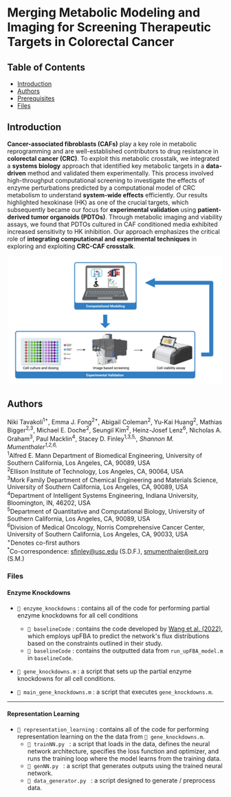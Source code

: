 # Merging Metabolic Modeling and Imaging for Screening Therapeutic Targets in Colorectal Cancer

## Table of Contents
- [Introduction](#introduction)
- [Authors](#authors)
- [Prerequisites](#prerequisites)
- [Files](#files)

## Introduction
**Cancer-associated fibroblasts (CAFs)** play a key role in metabolic reprogramming and are well-established contributors to drug resistance in **colorectal cancer (CRC)**. To exploit this metabolic crosstalk, we integrated a **systems biology** approach that identified key metabolic targets in a **data-driven** method and validated them experimentally. This process involved high-throughput computational screening to investigate the effects of enzyme perturbations predicted by a computational model of CRC metabolism to understand **system-wide effects** efficiently. Our results highlighted hexokinase (HK) as one of the crucial targets, which subsequently became our focus for **experimental validation** using **patient-derived tumor organoids (PDTOs)**. Through metabolic imaging and viability assays, we found that PDTOs cultured in CAF conditioned media exhibited increased sensitivity to HK inhibition. Our approach emphasizes the critical role of **integrating computational and experimental techniques** in exploring and exploiting **CRC-CAF crosstalk**.

<div align="center">
  <img src="/images/graphical_abstract.png" alt="summary image" width="500" height=300">
</div>

## Authors
Niki Tavakoli<sup>1+</sup>, Emma J. Fong<sup>2+</sup>, Abigail Coleman<sup>2</sup>, Yu-Kai Huang<sup>2</sup>, Mathias Bigger<sup>2,3</sup>, Michael E. Doche<sup>2</sup>, Seungil Kim<sup>2</sup>, Heinz-Josef Lenz<sup>6</sup>, Nicholas A. Graham<sup>3</sup>, Paul Macklin<sup>4</sup>, Stacey D. Finley<sup>1,3,5,*</sup>, Shannon M. Mumenthaler<sup>1,2,6,*</sup>   
<sup>1</sup>Alfred E. Mann Department of Biomedical Engineering, University of Southern California, Los Angeles, CA, 90089, USA  
<sup>2</sup>Ellison Institute of Technology, Los Angeles, CA, 90064, USA   
<sup>3</sup>Mork Family Department of Chemical Engineering and Materials Science, University of Southern California, Los Angeles, CA, 90089, USA   
<sup>4</sup>Department of Intelligent Systems Engineering, Indiana University, Bloomington, IN, 46202, USA  
<sup>5</sup>Department of Quantitative and Computational Biology, University of Southern California, Los Angeles, CA, 90089, USA  
<sup>6</sup>Division of Medical Oncology, Norris Comprehensive Cancer Center, University of Southern California, Los Angeles, CA, 90033, USA  
<sup>+</sup>Denotes co-first authors  
<sup>\*</sup>Co-correspondence: sfinley@usc.edu (S.D.F.), smumenthaler@eit.org (S.M.)  





### Files

#### Enzyme Knockdowns 
- ` 📁 enzyme_knockdowns ` : contains all of the code for performing partial enzyme knockdowns for all cell conditions
  - ` 📁 baselineCode ` : contains the code developed by [Wang et al. (2022)](https://www.sciencedirect.com/science/article/pii/S1096717621001774?via%3Dihub), which employs upFBA to predict the network's flux distributions based on the constraints outlined in their study.
  - ` 📁 baselineCode ` : contains the outputted data from `run_upFBA_model.m` in `baselineCode`. 

- `📜 gene_knockdowns.m` : a script that sets up the partial enzyme knockdowns for all cell conditions.
- `📜 main_gene_knockdowns.m` : a script that executes `gene_knockdowns.m`.
---
#### Representation Learning 
- ` 📁 representation_learning ` : contains all of the code for performing representation learning on the the data from `📜 gene_knockdowns.m`.
  - `📜 trainNN.py ` : a script that loads in the data, defines the neural network architecture, specifies the loss function and optimizer, and runs the training loop where the model learns from the training data.
  - `📜 genNN.py ` : a script that generates outputs using the trained neural network.
  - `📜 data_generator.py ` : a script designed to generate / preprocess data.
